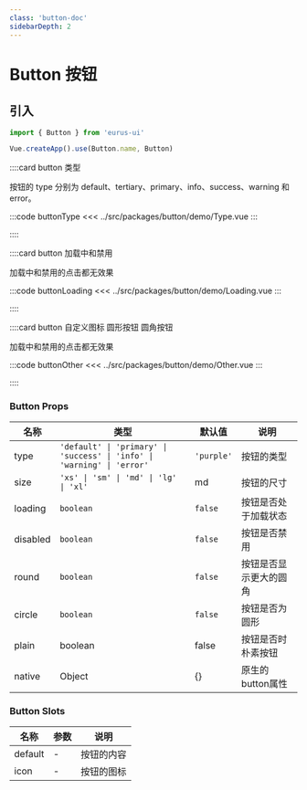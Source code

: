 ```yaml
---
class: 'button-doc'
sidebarDepth: 2
---
```

# Button 按钮

## 引入

```javascript
import { Button } from 'eurus-ui'

Vue.createApp().use(Button.name, Button)
```

::::card button 类型

按钮的 type 分别为 default、tertiary、primary、info、success、warning 和 error。

:::code buttonType
<<< ../src/packages/button/demo/Type.vue
:::

::::

::::card button 加载中和禁用

加载中和禁用的点击都无效果

:::code buttonLoading
<<< ../src/packages/button/demo/Loading.vue
:::

::::


::::card button 自定义图标 圆形按钮 圆角按钮

加载中和禁用的点击都无效果

:::code buttonOther
<<< ../src/packages/button/demo/Other.vue
:::

::::

### Button Props

| 名称 | 类型 | 默认值 | 说明 |
| --- | --- | --- | --- |
| type | `'default' \| 'primary' \| 'success' \| 'info' \| 'warning' \| 'error'` | `'purple'`| 按钮的类型 |
| size | `'xs' \| 'sm' \| 'md' \| 'lg' \| 'xl'` | md | 按钮的尺寸 |
| loading | `boolean` | `false` | 按钮是否处于加载状态 |
| disabled | `boolean` | `false` | 按钮是否禁用 |
| round | `boolean` | `false` | 按钮是否显示更大的圆角 |
| circle | `boolean` | `false` | 按钮是否为圆形 |
| plain | boolean | false | 按钮是否时朴素按钮 |
| native | Object | {} | 原生的button属性 |




### Button Slots

| 名称    | 参数 | 说明       |
| ------- | ---- | ---------- |
| default | -    | 按钮的内容 |
| icon    | -    | 按钮的图标 |

